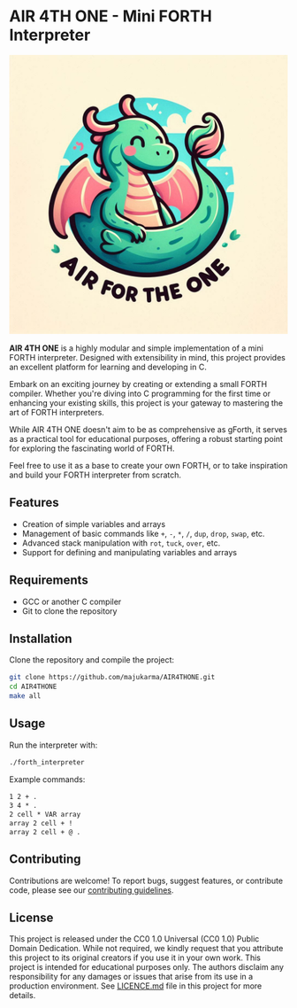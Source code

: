 # AIR 4TH ONE - Mini FORTH Interpreter

![Logo](./Air4TH1.jpg)

**AIR 4TH ONE** is a highly modular and simple implementation of a mini FORTH interpreter. Designed with extensibility in mind, this project provides an excellent platform for learning and developing in C.

Embark on an exciting journey by creating or extending a small FORTH compiler. Whether you're diving into C programming for the first time or enhancing your existing skills, this project is your gateway to mastering the art of FORTH interpreters.

While AIR 4TH ONE doesn't aim to be as comprehensive as gForth, it serves as a practical tool for educational purposes, offering a robust starting point for exploring the fascinating world of FORTH.

Feel free to use it as a base to create your own FORTH, or to take inspiration and build your FORTH interpreter from scratch.


## Features

- Creation of simple variables and arrays
- Management of basic commands like `+`, `-`, `*`, `/`, `dup`, `drop`, `swap`, etc.
- Advanced stack manipulation with `rot`, `tuck`, `over`, etc.
- Support for defining and manipulating variables and arrays

## Requirements

- GCC or another C compiler
- Git to clone the repository

## Installation

Clone the repository and compile the project:

```bash
git clone https://github.com/majukarma/AIR4THONE.git
cd AIR4THONE
make all
```

## Usage

Run the interpreter with:
```bash
./forth_interpreter
```

Example commands:

```forth
1 2 + .
3 4 * .
2 cell * VAR array
array 2 cell + !
array 2 cell + @ .
```

## Contributing

Contributions are welcome! To report bugs, suggest features, or contribute code, please see our [contributing guidelines](https://contributing.md/).

## License

This project is released under the CC0 1.0 Universal (CC0 1.0) Public Domain Dedication.
While not required, we kindly request that you attribute this project to its original creators if you use it in your own work.
This project is intended for educational purposes only. The authors disclaim any responsibility for any damages or issues
that arise from its use in a production environment. See [LICENCE.md](./LICENCE.md) file in this project for more details.
